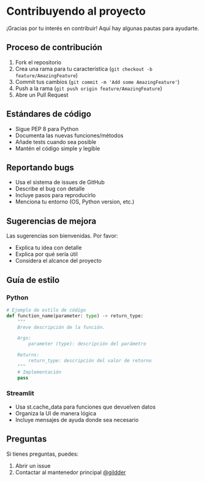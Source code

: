 # Contribuyendo al proyecto

¡Gracias por tu interés en contribuir! Aquí hay algunas pautas para ayudarte.

## Proceso de contribución

1. Fork el repositorio
2. Crea una rama para tu característica (`git checkout -b feature/AmazingFeature`)
3. Commit tus cambios (`git commit -m 'Add some AmazingFeature'`)
4. Push a la rama (`git push origin feature/AmazingFeature`)
5. Abre un Pull Request

## Estándares de código

- Sigue PEP 8 para Python
- Documenta las nuevas funciones/métodos
- Añade tests cuando sea posible
- Mantén el código simple y legible

## Reportando bugs

- Usa el sistema de issues de GitHub
- Describe el bug con detalle
- Incluye pasos para reproducirlo
- Menciona tu entorno (OS, Python version, etc.)

## Sugerencias de mejora

Las sugerencias son bienvenidas. Por favor:
- Explica tu idea con detalle
- Explica por qué sería útil
- Considera el alcance del proyecto

## Guía de estilo

### Python
```python
# Ejemplo de estilo de código
def function_name(parameter: type) -> return_type:
    """
    Breve descripción de la función.

    Args:
        parameter (type): descripción del parámetro

    Returns:
        return_type: descripción del valor de retorno
    """
    # Implementación
    pass
```

### Streamlit
- Usa st.cache_data para funciones que devuelven datos
- Organiza la UI de manera lógica
- Incluye mensajes de ayuda donde sea necesario

## Preguntas

Si tienes preguntas, puedes:
1. Abrir un issue
2. Contactar al mantenedor principal [@gildder](https://github.com/gildder)
